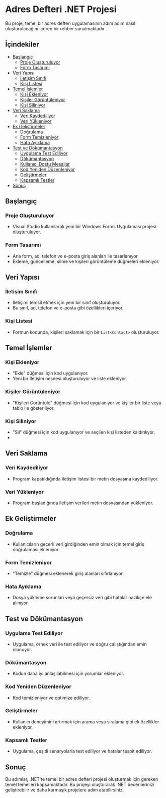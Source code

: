 # Adres Defteri .NET Projesi

Bu proje, temel bir adres defteri uygulamasının adım adım nasıl oluşturulacağını içeren bir rehber sunulmaktadır.

## İçindekiler
- [Başlangıç](#başlangıç)
  - [Proje Oluşturuluyor](#proje-oluşturuluyor)
  - [Form Tasarımı](#form-tasarımı)
- [Veri Yapısı](#veri-yapısı)
  - [İletişim Sınıfı](#iletisim-sınıfı)
  - [Kişi Listesi](#kisi-listesi)
- [Temel İşlemler](#temel-islemler)
  - [Kişi Ekleniyor](#kisi-ekleniyor)
  - [Kişiler Görüntüleniyor](#kisiler-goruntuleniyor)
  - [Kişi Siliniyor](#kisi-siliniyor)
- [Veri Saklama](#veri-saklama)
  - [Veri Kaydediliyor](#veri-kaydediliyor)
  - [Veri Yükleniyor](#veri-yukleniyor)
- [Ek Geliştirmeler](#ek-gelistirmeler)
  - [Doğrulama](#dogrulama)
  - [Form Temizleniyor](#form-temizleniyor)
  - [Hata Ayıklama](#hata-ayıklama)
- [Test ve Dökümantasyon](#test-ve-dokumantasyon)
  - [Uygulama Test Ediliyor](#uygulama-test-ediliyor)
  - [Dökümantasyon](#dokumantasyon)
  - [Kullanıcı Dostu Mesajlar](#kullanici-dostu-mesajlar)
  - [Kod Yeniden Düzenleniyor](#kod-yeniden-duzenleniyor)
  - [Geliştirmeler](#gelistirmeler)
  - [Kapsamlı Testler](#kapsamli-testler)
- [Sonuç](#sonuc)

## Başlangıç

### Proje Oluşturuluyor
- Visual Studio kullanılarak yeni bir Windows Forms Uygulaması projesi oluşturuluyor.

### Form Tasarımı
- Ana form, ad, telefon ve e-posta giriş alanları ile tasarlanıyor.
- Ekleme, güncelleme, silme ve kişileri görüntüleme düğmeleri ekleniyor.

## Veri Yapısı

### İletişim Sınıfı
- İletişimi temsil etmek için yeni bir sınıf oluşturuluyor.
- Bu sınıf, ad, telefon ve e-posta gibi özellikleri içeriyor.

### Kişi Listesi
- Formun kodunda, kişileri saklamak için bir `List<Contact>` oluşturuluyor.

## Temel İşlemler

### Kişi Ekleniyor
- "Ekle" düğmesi için kod uygulanıyor.
- Yeni bir İletişim nesnesi oluşturuluyor ve liste ekleniyor.

### Kişiler Görüntüleniyor
- "Kişileri Görüntüle" düğmesi için kod uygulanıyor ve kişiler bir liste veya tablo ile gösteriliyor.

### Kişi Siliniyor
- "Sil" düğmesi için kod uygulanıyor ve seçilen kişi listeden kaldırılıyor.
- 
## Veri Saklama

### Veri Kaydediliyor
- Program kapatıldığında iletişim listesi bir metin dosyasına kaydediliyor.

### Veri Yükleniyor
- Program başladığında iletişim verileri metin dosyasından yükleniyor.

## Ek Geliştirmeler

### Doğrulama
- Kullanıcıların geçerli veri girdiğinden emin olmak için temel giriş doğrulaması ekleniyor.

### Form Temizleniyor
- "Temizle" düğmesi eklenerek giriş alanları sıfırlanıyor.

### Hata Ayıklama
- Dosya yükleme sorunları veya geçersiz veri gibi hatalar nazikçe ele alınıyor.

## Test ve Dökümantasyon

### Uygulama Test Ediliyor
- Uygulama, örnek veri ile test ediliyor ve doğru çalıştığından emin olunuyor.

### Dökümantasyon
- Kodun daha iyi anlaşılabilmesi için yorumlar ekleniyor.
 

### Kod Yeniden Düzenleniyor
- Kod temizleniyor ve optimize ediliyor.

### Geliştirmeler
- Kullanıcı deneyimini artırmak için arama veya sıralama gibi ek özellikler ekleniyor.

### Kapsamlı Testler
- Uygulama, çeşitli senaryolarla test ediliyor ve hatalar tespit ediliyor.

## Sonuç

Bu adımlar, .NET'te temel bir adres defteri projesi oluşturmak için gereken temel temelleri kapsamaktadır. Bu projeyi oluşturarak .NET becerilerinizi geliştirebilir ve daha karmaşık projelere adım atabilirsiniz.
